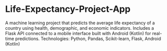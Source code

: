 # Life-Expectancy-Project-App
A machine learning project that predicts the average life expectancy of a country using health, demographic, and economic indicators. Includes a Flask API connected to a mobile interface built with Android (Kotlin) for real-time predictions. Technologies: Python, Pandas, Scikit-learn, Flask, Android (Kotlin)
